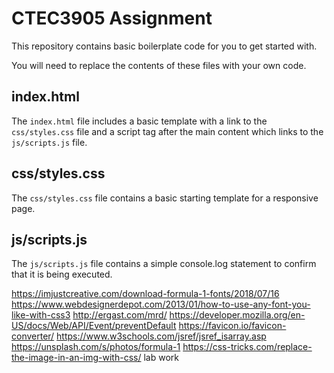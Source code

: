 # CTEC3905 Assignment

This repository contains basic boilerplate code for you to get started with.

You will need to replace the contents of these files with your own code.

## index.html

The `index.html` file includes a basic template with a link to the `css/styles.css` file and a script tag after the main content which links to the `js/scripts.js` file.

## css/styles.css

The `css/styles.css` file contains a basic starting template for a responsive page.

## js/scripts.js

The `js/scripts.js` file contains a simple console.log statement to confirm that it is being executed.

https://imjustcreative.com/download-formula-1-fonts/2018/07/16
https://www.webdesignerdepot.com/2013/01/how-to-use-any-font-you-like-with-css3
http://ergast.com/mrd/
https://developer.mozilla.org/en-US/docs/Web/API/Event/preventDefault
https://favicon.io/favicon-converter/
https://www.w3schools.com/jsref/jsref_isarray.asp
https://unsplash.com/s/photos/formula-1
https://css-tricks.com/replace-the-image-in-an-img-with-css/
lab work
